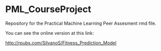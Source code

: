 # PML_CourseProject
Repository for the Practical Machine Learning Peer Assesment rmd file.

You can see the online version at this link:

http://rpubs.com/SilvanoS/Fitness_Prediction_Model
